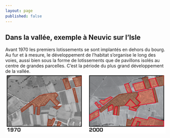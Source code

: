```yaml
---
layout: page
published: false
---
```


## Dans la vallée, exemple à Neuvic sur l’Isle

Avant 1970 les premiers lotissements se sont implantés en dehors du bourg. Au fur et à mesure, le développement de l’habitat s’organise le long des voies, aussi bien sous la forme de lotissements que de pavillons isolés au centre de grandes parcelles. C’est la période du plus grand développement de la vallée.
![](data/images/1/histoire/1_histoire_POP9.jpg)
